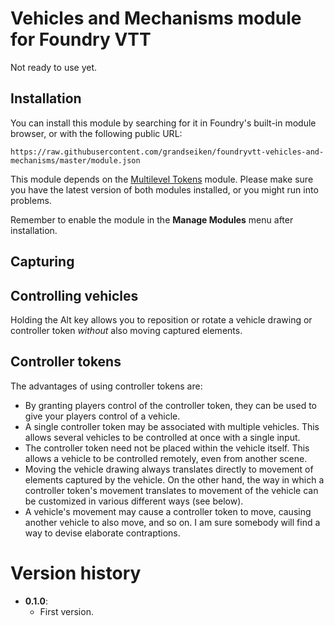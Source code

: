 # Vehicles and Mechanisms module for Foundry VTT

Not ready to use yet.

## Installation

You can install this module by searching for it in Foundry's built-in module browser, or with the following public URL:

```
https://raw.githubusercontent.com/grandseiken/foundryvtt-vehicles-and-mechanisms/master/module.json
```

This module depends on the [Multilevel Tokens](https://github.com/grandseiken/foundryvtt-multilevel-tokens) module. Please make sure you have the latest version of both modules installed, or you might run into problems.

Remember to enable the module in the **Manage Modules** menu after installation.

## Capturing

## Controlling vehicles

Holding the Alt key allows you to reposition or rotate a vehicle drawing or controller token _without_ also moving captured elements.

## Controller tokens

The advantages of using controller tokens are:

* By granting players control of the controller token, they can be used to give your players control of a vehicle.
* A single controller token may be associated with multiple vehicles. This allows several vehicles to be controlled at once with a single input.
* The controller token need not be placed within the vehicle itself. This allows a vehicle to be controlled remotely, even from another scene.
* Moving the vehicle drawing always translates directly to movement of elements captured by the vehicle. On the other hand, the way in which a controller token's movement translates to movement of the vehicle can be customized in various different ways (see below).
* A vehicle's movement may cause a controller token to move, causing another vehicle to also move, and so on. I am sure somebody will find a way to devise elaborate contraptions.

# Version history

* **0.1.0**:
  * First version.
